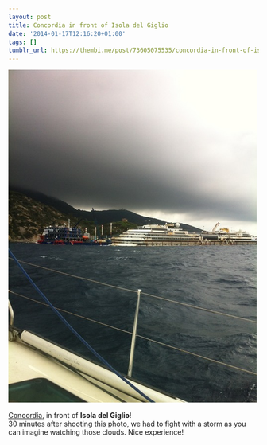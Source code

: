 ```yaml
---
layout: post
title: Concordia in front of Isola del Giglio
date: '2014-01-17T12:16:20+01:00'
tags: []
tumblr_url: https://thembi.me/post/73605075535/concordia-in-front-of-isola-del-giglio-30
---
```

 ![](/files/tumblr_mzjlz7qWHS1tq106bo1_500.jpg)  

[Concordia](https://en.wikipedia.org/wiki/Costa_Concordia_disaster), in front of **Isola del Giglio**!  
30 minutes after shooting this photo, we had to fight with a storm as you can imagine watching those clouds. Nice experience!
